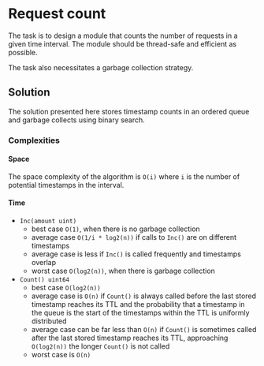 # Request count

The task is to design a module that counts the number of requests in a given time interval. The module should be thread-safe and efficient as possible.

The task also necessitates a garbage collection strategy.

## Solution

The solution presented here stores timestamp counts in an ordered queue and garbage collects using binary search.

### Complexities

#### Space
The space complexity of the algorithm is `O(i)` where `i` is the number of potential timestamps in the interval.

#### Time
* `Inc(amount uint)`
    * best case `O(1)`, when there is no garbage collection
    * average case `O(1/i * log2(n))` if calls to `Inc()` are on different timestamps
    * average case is less if `Inc()` is called frequently and timestamps overlap
    * worst case `O(log2(n))`, when there is garbage collection
* `Count() uint64`
    * best case `O(log2(n))`
    * average case is `O(n)` if `Count()` is always called before the last stored timestamp reaches its TTL and the probability that a timestamp in the queue is the start of the timestamps within the TTL is uniformly distributed
    * average case can be far less than `O(n)` if `Count()` is sometimes called after the last stored timestamp reaches its TTL, approaching `O(log2(n))` the longer `Count()` is not called
    * worst case is `O(n)`
